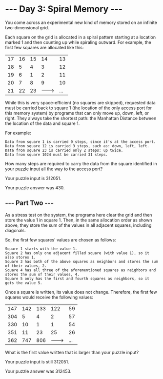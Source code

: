 # --- Day 3: Spiral Memory ---

You come across an experimental new kind of memory stored on an infinite two-dimensional grid.

Each square on the grid is allocated in a spiral pattern starting at a location marked 1 and then counting up while spiraling outward. For example, the first few squares are allocated like this:

|  |  |  |    |   |
|--|--|--|----|---|
|17|16|15|14  |13 |
|18|5 |4 |3   |12 |
|19|6 |1 |2   |11 |
|20|7 |8 |9   |10 |
|21|22|23|--->|...|

While this is very space-efficient (no squares are skipped), requested data must be carried back to square 1 (the location of the only access port for this memory system) by programs that can only move up, down, left, or right. They always take the shortest path: the Manhattan Distance between the location of the data and square 1.

For example:

    Data from square 1 is carried 0 steps, since it's at the access port.
    Data from square 12 is carried 3 steps, such as: down, left, left.
    Data from square 23 is carried only 2 steps: up twice.
    Data from square 1024 must be carried 31 steps.

How many steps are required to carry the data from the square identified in your puzzle input all the way to the access port?

Your puzzle input is 312051.

Your puzzle answer was 430.

## --- Part Two ---

As a stress test on the system, the programs here clear the grid and then store the value 1 in square 1. Then, in the same allocation order as shown above, they store the sum of the values in all adjacent squares, including diagonals.

So, the first few squares' values are chosen as follows:

    Square 1 starts with the value 1.
    Square 2 has only one adjacent filled square (with value 1), so it also stores 1.
    Square 3 has both of the above squares as neighbors and stores the sum of their values, 2.
    Square 4 has all three of the aforementioned squares as neighbors and stores the sum of their values, 4.
    Square 5 only has the first and fourth squares as neighbors, so it gets the value 5.

Once a square is written, its value does not change. Therefore, the first few squares would receive the following values:

|    |    |     |     |     |
|----|----|-----|-----|-----|
|147 | 142|  133|  122|   59|
|304 |   5|    4|    2|   57|
|330 |  10|    1|    1|   54|
|351 |  11|   23|   25|   26|
|362 | 747|  806|---> |  ...|

What is the first value written that is larger than your puzzle input?

Your puzzle input is still 312051.

Your puzzle answer was 312453.